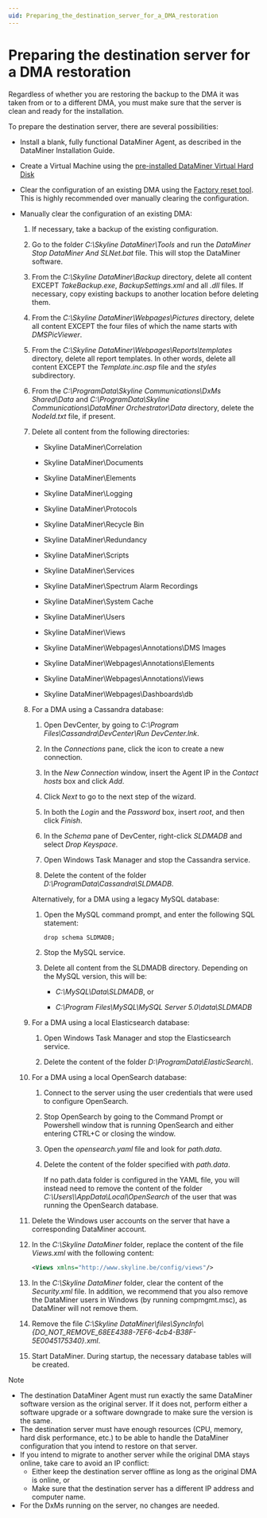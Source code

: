 ```yaml
---
uid: Preparing_the_destination_server_for_a_DMA_restoration
---
```


# Preparing the destination server for a DMA restoration

Regardless of whether you are restoring the backup to the DMA it was taken from or to a different DMA, you must make sure that the server is clean and ready for the installation.

To prepare the destination server, there are several possibilities:

- Install a blank, fully functional DataMiner Agent, as described in the DataMiner Installation Guide.

- Create a Virtual Machine using the [pre-installed DataMiner Virtual Hard Disk](xref:Using_a_pre_installed_DataMiner_Virtual_Hard_Disk)

- Clear the configuration of an existing DMA using the [Factory reset tool](xref:Factory_reset_tool). This is highly recommended over manually clearing the configuration.

- Manually clear the configuration of an existing DMA:

  1. If necessary, take a backup of the existing configuration.

  1. Go to the folder *C:\\Skyline DataMiner\\Tools* and run the *DataMiner Stop DataMiner And SLNet.bat* file. This will stop the DataMiner software.

  1. From the *C:\\Skyline DataMiner\\Backup* directory, delete all content EXCEPT *TakeBackup.exe*, *BackupSettings.xml* and all *.dll* files. If necessary, copy existing backups to another location before deleting them.

  1. From the *C:\\Skyline DataMiner\\Webpages\\Pictures* directory, delete all content EXCEPT the four files of which the name starts with *DMSPicViewer*.

  1. From the *C:\\Skyline DataMiner\\Webpages\\Reports\\templates* directory, delete all report templates. In other words, delete all content EXCEPT the *Template.inc.asp* file and the *styles* subdirectory.

  1. From the *C:\\ProgramData\\Skyline Communications\\DxMs Shared\\Data* and *C:\\ProgramData\\Skyline Communications\\DataMiner Orchestrator\\Data* directory, delete the *NodeId.txt* file, if present.

  1. Delete all content from the following directories:

     - Skyline DataMiner\\Correlation

     - Skyline DataMiner\\Documents

     - Skyline DataMiner\\Elements

     - Skyline DataMiner\\Logging

     - Skyline DataMiner\\Protocols

     - Skyline DataMiner\\Recycle Bin

     - Skyline DataMiner\\Redundancy

     - Skyline DataMiner\\Scripts

     - Skyline DataMiner\\Services

     - Skyline DataMiner\\Spectrum Alarm Recordings

     - Skyline DataMiner\\System Cache

     - Skyline DataMiner\\Users

     - Skyline DataMiner\\Views

     - Skyline DataMiner\\Webpages\\Annotations\\DMS Images

     - Skyline DataMiner\\Webpages\\Annotations\\Elements

     - Skyline DataMiner\\Webpages\\Annotations\\Views

     - Skyline DataMiner\\Webpages\\Dashboards\\db

  1. For a DMA using a Cassandra database:

     1. Open DevCenter, by going to *C:\\Program Files\\Cassandra\\DevCenter\\Run DevCenter.lnk*.

     1. In the *Connections* pane, click the icon to create a new connection.

     1. In the *New Connection* window, insert the Agent IP in the *Contact hosts* box and click *Add*.

     1. Click *Next* to go to the next step of the wizard.

     1. In both the *Login* and the *Password* box, insert *root*, and then click *Finish*.

     1. In the *Schema* pane of DevCenter, right-click *SLDMADB* and select *Drop Keyspace*.

     1. Open Windows Task Manager and stop the Cassandra service.

     1. Delete the content of the folder *D:\\ProgramData\\Cassandra\\SLDMADB*.

     Alternatively, for a DMA using a legacy MySQL database:

     1. Open the MySQL command prompt, and enter the following SQL statement:

        ```txt
        drop schema SLDMADB;
        ```

     1. Stop the MySQL service.

     1. Delete all content from the SLDMADB directory. Depending on the MySQL version, this will be:

        - *C:\\MySQL\\Data\\SLDMADB*, or

        - *C:\\Program Files\\MySQL\\MySQL Server 5.0\\data\\SLDMADB*

  1. For a DMA using a local Elasticsearch database:

      1. Open Windows Task Manager and stop the Elasticsearch service.

      1. Delete the content of the folder *D:\\ProgramData\\ElasticSearch\\*.

  1. For a DMA using a local OpenSearch database:

      1. Connect to the server using the user credentials that were used to configure OpenSearch.

      1. Stop OpenSearch by going to the Command Prompt or Powershell window that is running OpenSearch and either entering CTRL+C or closing the window.

      1. Open the *opensearch.yaml* file and look for *path.data*.

      1. Delete the content of the folder specified with *path.data*.

         If no path.data folder is configured in the YAML file, you will instead need to remove the content of the folder *C:\\Users\\<username>\\AppData\\Local\\OpenSearch* of the user that was running the OpenSearch database.

  1. Delete the Windows user accounts on the server that have a corresponding DataMiner account.

  1. In the *C:\\Skyline DataMiner* folder, replace the content of the file *Views.xml* with the following content:

     ```xml
     <Views xmlns="http://www.skyline.be/config/views"/>
     ```

  1. In the *C:\\Skyline DataMiner* folder, clear the content of the *Security.xml* file. In addition, we recommend that you also remove the DataMiner users in Windows (by running compmgmt.msc), as DataMiner will not remove them.

  1. Remove the file *C:\\Skyline DataMiner\\files\\SyncInfo\\{DO_NOT_REMOVE_68EE4388-7EF6-4cb4-B38F-5E0045175340}.xml*.

  1. Start DataMiner. During startup, the necessary database tables will be created.

> [!NOTE]
>
> - The destination DataMiner Agent must run exactly the same DataMiner software version as the original server. If it does not, perform either a software upgrade or a software downgrade to make sure the version is the same.
> - The destination server must have enough resources (CPU, memory, hard disk performance, etc.) to be able to handle the DataMiner configuration that you intend to restore on that server.
> - If you intend to migrate to another server while the original DMA stays online, take care to avoid an IP conflict:
>   - Either keep the destination server offline as long as the original DMA is online, or
>   - Make sure that the destination server has a different IP address and computer name.
> - For the DxMs running on the server, no changes are needed.
